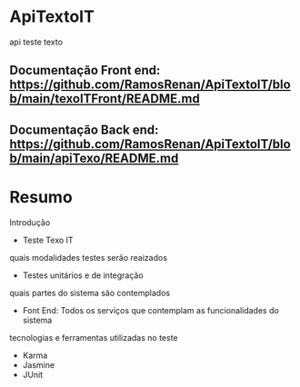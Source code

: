 # ApiTextoIT
api teste texto

## Documentação Front end: https://github.com/RamosRenan/ApiTextoIT/blob/main/texoITFront/README.md
## Documentação Back end: https://github.com/RamosRenan/ApiTextoIT/blob/main/apiTexo/README.md


# Resumo

Introdução
- Teste Texo IT  

quais modalidades testes serão reaizados
- Testes unitários e de integração

quais partes do sistema são contemplados
- Font End: Todos os serviços que contemplam as funcionalidades do sistema

tecnologias e ferramentas utilizadas no teste
- Karma
- Jasmine
- JUnit
